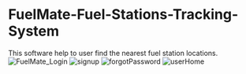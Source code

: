 # FuelMate-Fuel-Stations-Tracking-System
This software help to user find the nearest fuel station locations.
![FuelMate_Login](https://github.com/VidathChamikara/FuelMate-Fuel-Stations-Tracking-System/assets/86880920/788d8569-07e4-4112-abd2-0f8710285ddc)
![signup](https://github.com/VidathChamikara/FuelMate-Fuel-Stations-Tracking-System/assets/86880920/a092298e-aeed-4ac6-abf7-2a9d6a866ea8)
![forgotPassword](https://github.com/VidathChamikara/FuelMate-Fuel-Stations-Tracking-System/assets/86880920/910004af-9c11-461d-b74e-c4a90819a56b)
![userHome](https://github.com/VidathChamikara/FuelMate-Fuel-Stations-Tracking-System/assets/86880920/71c3644b-5e68-44d8-a29c-45e6bf24c456)
